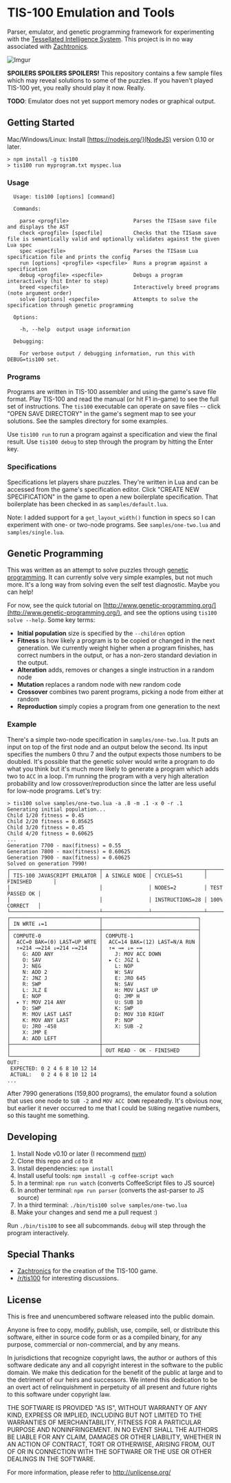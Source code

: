 # TIS-100 Emulation and Tools

Parser, emulator, and genetic programming framework for experimenting with the [Tessellated Intelligence System](http://www.zachtronics.com/tis-100/). This project is in no way associated with [Zachtronics](http://www.zachtronics.com/).

![Imgur](http://i.imgur.com/UAallaA.gif)

**SPOILERS SPOILERS SPOILERS!** This repository contains a few sample files which may reveal solutions to some of the puzzles. If you haven't played TIS-100 yet, you really should play it now. Really.

**TODO**: Emulator does not yet support memory nodes or graphical output.

## Getting Started

Mac/Windows/Linux: Install [https://nodejs.org/](NodeJS) version 0.10 or later.

    > npm install -g tis100
    > tis100 run myprogram.txt myspec.lua

### Usage

```
  Usage: tis100 [options] [command]

  Commands:

    parse <progfile>                     Parses the TISasm save file and displays the AST
    check <progfile> [specfile]          Checks that the TISasm save file is semantically valid and optionally validates against the given Lua spec
    spec <specfile>                      Parses the TISasm Lua specification file and prints the config
    run [options] <progfile> <specfile>  Runs a program against a specification
    debug <progfile> <specfile>          Debugs a program interactively (hit Enter to step)
    breed <specfile>                     Interactively breed programs (note argument order)
    solve [options] <specfile>           Attempts to solve the specification through genetic programming

  Options:

    -h, --help  output usage information

  Debugging:

    For verbose output / debugging information, run this with DEBUG=tis100 set.
```

### Programs

Programs are written in TIS-100 assembler and using the game's save file format. Play TIS-100 and read the manual (or hit F1 in-game) to see the full set of instructions. The `tis100` executable can operate on save files -- click "OPEN SAVE DIRECTORY" in the game's segment map to see your solutions. See the samples directory for some examples.

Use `tis100 run` to run a program against a specification and view the final result. Use `tis100 debug` to step through the program by hitting the Enter key.

### Specifications

Specifications let players share puzzles. They're written in Lua and can be accessed from the game's specification editor. Click "CREATE NEW SPECIFICATION" in the game to open a new boilerplate specification. That boilerplate has been checked in as `samples/default.lua`.

Note: I added support for a `get_layout_width()` function in specs so I can experiment with one- or two-node programs. See `samples/one-two.lua` and `samples/single.lua`.

## Genetic Programming

This was written as an attempt to solve puzzles through [genetic programming](http://www.genetic-programming.org/). It can currently solve very simple examples, but not much more. It's a long way from solving even the self test diagnostic. Maybe you can help!

For now, see the quick tutorial on [http://www.genetic-programming.org/](http://www.genetic-programming.org/), and see the options using `tis100 solve --help`. Some key terms:

- **Initial population** size is specified by the `--children` option
- **Fitness** is how likely a program is to be copied or changed in the next generation. We currently weight higher when a program finishes, has correct numbers in the output, or has a non-zero standard deviation in the output.
- **Alteration** adds, removes or changes a single instruction in a random node
- **Mutation** replaces a random node with new random code
- **Crossover** combines two parent programs, picking a node from either at random
- **Reproduction** simply copies a program from one generation to the next

### Example

There's a simple two-node specification in `samples/one-two.lua`. It puts an input on top of the first node and an output below the second. Its input specifies the numbers 0 thru 7 and the output expects those numbers to be doubled. It's possible that the genetic solver would write a program to do what you think but it's much more likely to generate a program which adds two to `ACC` in a loop. I'm running the program with a very high alteration probability and low crossover/reproduction since the latter are less useful for low-node programs. Let's try:

```
> tis100 solve samples/one-two.lua -a .8 -m .1 -x 0 -r .1
Generating initial population...
Child 1/20 fitness = 0.45
Child 2/20 fitness = 0.05625
Child 3/20 fitness = 0.45
Child 4/20 fitness = 0.60625
...
Generation 7700 - max(fitness) = 0.55
Generation 7800 - max(fitness) = 0.60625
Generation 7900 - max(fitness) = 0.60625
Solved on generation 7990!
┌─────────────────────────────┬───────────────┬─────────────────┬────────────────┐
│ TIS-100 JAVASCRIPT EMULATOR │ A SINGLE NODE │ CYCLES=51       │ FINISHED       │
│                             │               │ NODES=2         │ TEST PASSED OK │
│                             │               │ INSTRUCTIONS=28 │ 100% CORRECT   │
└─────────────────────────────┴───────────────┴─────────────────┴────────────────┘
┌─────────────────────────────┬───────────────────────────────┐
│ IN WRTE ↓=1                 │                               │
├─────────────────────────────┼───────────────────────────────┤
│ COMPUTE-0                   │ COMPUTE-1                     │
│  ACC=0 BAK=(0) LAST=UP WRTE │  ACC=14 BAK=(12) LAST=N/A RUN │
│  ↑=214 →=214 ↓=214 ←=214    │  ↑= →= ↓= ←=                  │
│    G: ADD ANY               │    J: MOV ACC DOWN            │
│    O: SAV                   │  ▸ C: JGZ L                   │
│    J: NEG                   │    L: NOP                     │
│    N: ADD 2                 │    W: SAV                     │
│    Z: JNZ J                 │    E: JRO 645                 │
│    R: SWP                   │    N: SAV                     │
│    L: JLZ E                 │    H: MOV LAST UP             │
│    E: NOP                   │    Q: JMP H                   │
│  ▸ Y: MOV 214 ANY           │    U: SUB 10                  │
│    D: SWP                   │    K: SWP                     │
│    M: MOV LAST LAST         │    D: MOV 310 RIGHT           │
│    K: MOV ANY LAST          │    P: NOP                     │
│    U: JRO -458              │    X: SUB -2                  │
│    X: JMP E                 │                               │
│    A: ADD LEFT              │                               │
├─────────────────────────────┼───────────────────────────────┤
│                             │ OUT READ - OK - FINISHED      │
└─────────────────────────────┴───────────────────────────────┘
OUT:
 EXPECTED: 0 2 4 6 8 10 12 14
 ACTUAL:   0 2 4 6 8 10 12 14
...
```

After 7990 generations (159,800 programs), the emulator found a solution that uses one node to `SUB -2` and `MOV ACC DOWN` repeatedly. It's obvious now, but earlier it never occurred to me that I could be `SUB`ing negative numbers, so this taught me something.

## Developing

1. Install Node v0.10 or later (I recommend [nvm](https://github.com/creationix/nvm))
1. Clone this repo and `cd` to it
1. Install dependencies: `npm install`
1. Install useful tools: `npm install -g coffee-script wach`
1. In a terminal: `npm run watch` (converts CoffeeScript files to JS source)
1. In another terminal: `npm run parser` (converts the ast-parser to JS source)
1. In a third terminal: `./bin/tis100 solve samples/one-two.lua`
1. Make your changes and send me a pull request :)

Run `./bin/tis100` to see all subcommands. `debug` will step through the program interactively.

## Special Thanks

* [Zachtronics](http://www.zachtronics.com/) for the creation of the TIS-100 game.
* [/r/tis100](http://www.reddit.com/r/tis100) for interesting discussions.

## License

This is free and unencumbered software released into the public domain.

Anyone is free to copy, modify, publish, use, compile, sell, or
distribute this software, either in source code form or as a compiled
binary, for any purpose, commercial or non-commercial, and by any
means.

In jurisdictions that recognize copyright laws, the author or authors
of this software dedicate any and all copyright interest in the
software to the public domain. We make this dedication for the benefit
of the public at large and to the detriment of our heirs and
successors. We intend this dedication to be an overt act of
relinquishment in perpetuity of all present and future rights to this
software under copyright law.

THE SOFTWARE IS PROVIDED "AS IS", WITHOUT WARRANTY OF ANY KIND,
EXPRESS OR IMPLIED, INCLUDING BUT NOT LIMITED TO THE WARRANTIES OF
MERCHANTABILITY, FITNESS FOR A PARTICULAR PURPOSE AND NONINFRINGEMENT.
IN NO EVENT SHALL THE AUTHORS BE LIABLE FOR ANY CLAIM, DAMAGES OR
OTHER LIABILITY, WHETHER IN AN ACTION OF CONTRACT, TORT OR OTHERWISE,
ARISING FROM, OUT OF OR IN CONNECTION WITH THE SOFTWARE OR THE USE OR
OTHER DEALINGS IN THE SOFTWARE.

For more information, please refer to <http://unlicense.org/>
